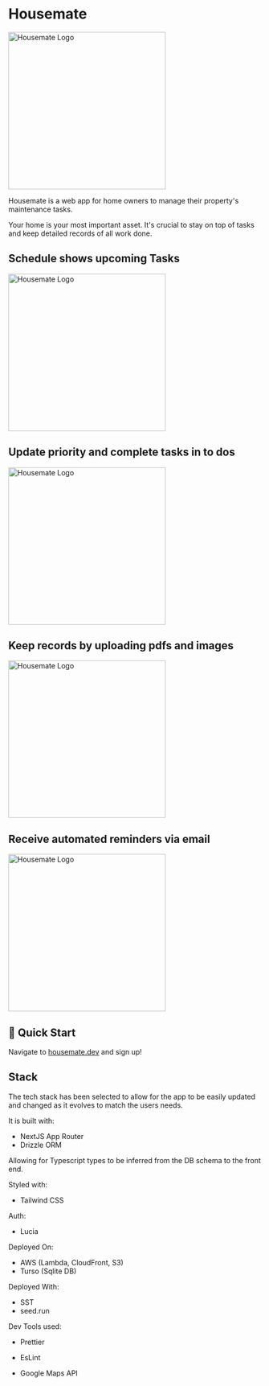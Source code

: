 # Housemate

<p>
    <a href="https://housemate.dev"><img src="https://housemate.dev/neutral-logo.png" width="313" alt="Housemate Logo"></a><br>
    
</p>

Housemate is a web app for home owners to manage their property's maintenance tasks.

Your home is your most important asset. It's crucial to stay on top of tasks and keep detailed records of all work done.

## Schedule shows upcoming Tasks

<p>
    <img src="https://housemate.dev/schedule-show.gif" width="313" alt="Housemate Logo"><br>
</p>

## Update priority and complete tasks in to dos

<p>
    <img src="https://housemate.dev/todo-complete.gif" width="313" alt="Housemate Logo"><br>
</p>

## Keep records by uploading pdfs and images

<p>
    <img src="https://housemate.dev/file-upload.gif" width="313" alt="Housemate Logo"><br>
</p>

## Receive automated reminders via email

<p>
    <img src="https://housemate.dev/email.gif" width="313" alt="Housemate Logo"><br>
</p>

## 🚀 Quick Start

Navigate to [housemate.dev](http://housemate.dev) and sign up!

## Stack

The tech stack has been selected to allow for the app to be easily updated and changed as it evolves to match the users needs.

It is built with:

- NextJS App Router
- Drizzle ORM

Allowing for Typescript types to be inferred from the DB schema to the front end.

Styled with:

- Tailwind CSS

Auth:

- Lucia

Deployed On:

- AWS (Lambda, CloudFront, S3)
- Turso (Sqlite DB)

Deployed With:

- SST
- seed.run

Dev Tools used:

- Prettier
- EsLint

- Google Maps API
